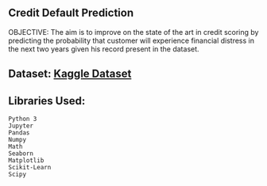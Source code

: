 ## Credit Default Prediction

OBJECTIVE: The aim is to improve on the state of the art in credit scoring by predicting the probability that customer will experience financial distress in the next two years given his record present in the dataset.

## Dataset: [Kaggle Dataset](https://www.kaggle.com/c/GiveMeSomeCredit/data)

## Libraries Used:
```
Python 3
Jupyter
Pandas
Numpy
Math
Seaborn
Matplotlib
Scikit-Learn
Scipy
```
